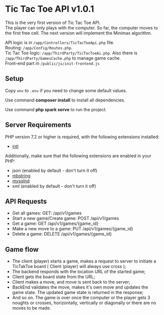 # Tic Tac Toe API v1.0.1

This is the very first version of Tic Tac Toe API. 
<br>
The player can only plays with the computer.
So far, the computer moves to the first free cell.
The next version will implement the Minimax algorithm.

API logic is in `/app/Controllers/TicTacToeApi.php` file.
<br>
Routing: `/app/Config/Routes.php`.
<br>
Tic Tac Toe logic: `/app/ThirdParty/TicTacToeAi.php`. Also
there is `/app/ThirdParty/GamesCache.php` to manage game cache.
<br>
Front-end part in `/public/js/init-frontend.js`


## Setup

Copy `env` to `.env` if you need to change some default values.
<p>
Use command <b>composer install</b> to install all dependencies.
</p>
<p>
Use command <b>php spark serve</b> to run the project.
</p>

## Server Requirements

PHP version 7.2 or higher is required, with the following extensions installed: 

- [intl](http://php.net/manual/en/intl.requirements.php)

Additionally, make sure that the following extensions are enabled in your PHP:

- json (enabled by default - don't turn it off)
- [mbstring](http://php.net/manual/en/mbstring.installation.php)
- [mysqlnd](http://php.net/manual/en/mysqlnd.install.php)
- xml (enabled by default - don't turn it off)


## API Requests
* Get all games: GET: ​/api​/v1​/games
* Start a new game/Create game: POST ​/api​/v1​/games
* Get a game: GET ​/api​/v1​/games​/{game_id}
* Make a new move to a game: PUT ​/api​/v1​/games​/{game_id}
* Delete a game: DELETE ​/api​/v1​/games​/{game_id}


## Game flow

* The client (player) starts a game, makes a request to server to initiate a TicTakToe board ( Client (player) will always use cross );
* The backend responds with the location URL of the started game;
* Client gets the board state from the URL;
* Client makes a move, and move is sent back to the server;
* BackEnd validates the move, makes it's own move and updates the game state. The updated game state is returned in the response;
* And so on. The game is over once the computer or the player gets 3 noughts or crosses, horizontally, vertically or diagonally or there are no moves to be made.
